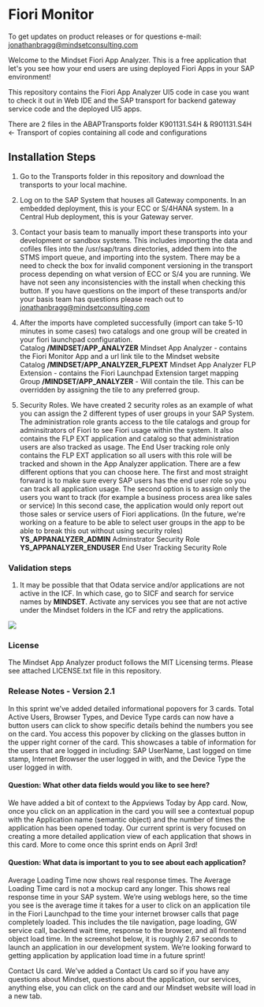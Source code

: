 # Fiori Monitor

To get updates on product releases or for questions e-mail: jonathanbragg@mindsetconsulting.com  

Welcome to the Mindset Fiori App Analyzer.  This is a free application that let's you see how your end users are using deployed Fiori Apps in your SAP environment!

This repository contains the Fiori App Analyzer UI5 code in case you want to check it out in Web IDE and the SAP transport for backend gateway service code and the deployed UI5 apps. 

There are 2 files in the ABAPTransports folder
K901131.S4H & R901131.S4H <- Transport of copies containing all code and configurations


## Installation Steps
1.  Go to the Transports folder in this repository and download the transports to your local machine.
2.  Log on to the SAP System that houses all Gateway components.  In an embedded deployment, this is your ECC or S/4HANA system.  In a Central Hub deployment, this is your Gateway server. 
3.  Contact your basis team to manually import these transports into your development or sandbox systems.  This includes importing the  data and cofiles files into the /usr/sap/trans directories, added them into the STMS import queue, and importing into the system.  There may be a need to check the box for invalid component versioning in the transport process depending on what version of ECC or S/4 you are running.  We have not seen any inconsistencies with the install when checking this button.  If you have questions on the import of these transports and/or your basis team has questions please reach out to jonathanbragg@mindsetconsulting.com
 
 4. After the imports have completed successfully (import can take 5-10 minutes in some cases) two catalogs and one group will be created in your fiori launchpad configuration. 
    <BR>Catalog **/MINDSET/APP_ANALYZER** Mindset App Analyzer - contains the Fiori Monitor App and a url link tile to the Mindset website
    <BR>Catalog **/MINDSET/APP_ANALYZER_FLPEXT** Mindset App Analyzer FLP Extension - contains the Fiori Launchpad Extension target mapping
    <BR>Group **/MINDSET/APP_ANALYZER** - Will contain the tile. This can be overridden by assigning the tile to any preferred group.
 5. Security Roles.  We have created 2 security roles as an example of what you can assign the 2 different types of user groups in your SAP System.  The administration role grants access to the tile catalogs and group for adminsitrators of Fiori to see Fiori usage within the system.  It also contains the FLP EXT application and catalog so that administration users are also tracked as usage.  The End User tracking role only contains the FLP EXT application so all users with this role will be tracked and shown in the App Analyzer application.  There are a few different options that you can choose here.  The first and most straight forward is to make sure every SAP users has the end user role so you can track all application usage.  The second option is to assign only the users you want to track (for example a business process area like sales or service)  In this second case, the application would only report out those sales or service users of Fiori applications.  (In the future, we're working on a feature to be able to select user groups in the app to be able to break this out without using security roles)
    <BR>**YS_APPANALYZER_ADMIN** Adminstrator Security Role
    <BR>**YS_APPANALYZER_ENDUSER** End User Tracking Security Role
 
 ### Validation steps
 1. It may be possible that that Odata service and/or applications are not active in the ICF. In which case, go to SICF and search for service names by **MINDSET**.  Activate any services you see that are not active under the Mindset folders in the ICF and retry the applications.
 <img src="http://www.mindsetconsulting.com/wp-content/uploads/2020/04/SICFnodes.jpg">
 
 ### License
 The Mindset App Analyzer product follows the MIT Licensing terms.  Please see attached LICENSE.txt file in this repository.
 
 ###  Release Notes - Version 2.1
 In this sprint we’ve added detailed informational popovers for 3 cards.  Total Active Users, Browser Types, and Device Type cards can now have a button users can click to show specific details behind the numbers you see on the card.  You access this popover by clicking on the glasses button in the upper right corner of the card.  This showcases a table of information for the users that are logged in including:  SAP UserName, Last logged on time stamp, Internet Browser the user logged in with, and the Device Type the user logged in with.  

####  Question:  What other data fields would you like to see here?







 We have added a bit of context to the Appviews Today by App card.  Now, once you click on an application in the card you will see a contextual popup with the Application name (semantic object) and the number of times the application has been opened today.  Our current sprint is very focused on creating a more detailed application view of each application that shows in this card.  More to come once this sprint ends on April 3rd!  
#### Question:  What data is important to you to see about each application?  


 Average Loading Time now shows real response times.  The Average Loading Time card is not a mockup card any longer.  This shows real response time in your SAP system.  We’re using weblogs here, so the time you see is the average time it takes for a user to click on an application tile in the Fiori Launchpad to the time your internet browser calls that page completely loaded.  This includes the tile navigation, page loading, GW service call, backend wait time, response to the browser, and all frontend object load time.  In the screenshot below, it is roughly 2.67 seconds to launch an application in our development system.  We’re looking forward to getting application by application load time in a future sprint!




 Contact Us card.  We’ve added a Contact Us card so if you have any questions about Mindset, questions about the application, our services, anything else, you can click on the card and our Mindset website will load in a new tab.  



